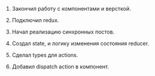 1. Закончил работу с компонентами и версткой.

2. Подключил redux.

3. Начал реализацию синхронных постов.

4. Создал state, и логику изменения состояния reducer.

5. Сделал types для actions.

6. Добавил dispatch action в компонент.

